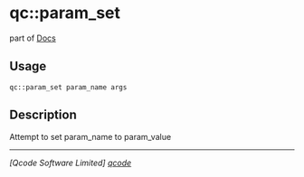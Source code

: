 qc::param_set
=============

part of [Docs](../index.md)

Usage
-----
`qc::param_set param_name args`

Description
-----------
Attempt to set param_name to param_value

----------------------------------
*[Qcode Software Limited] [qcode]*

[qcode]: http://www.qcode.co.uk "Qcode Software"